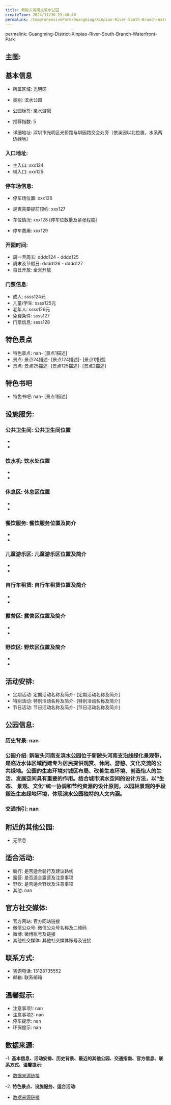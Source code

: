 ```yaml
---
title: 新陂头河南支滨水公园
createTime: 2024/11/30 23:48:40
permalink: /ComprehensivePark/Guangming/Xinpiao-River-South-Branch-Waterfront-Park/
---
```

permalink: Guangming-District-Xinpiao-River-South-Branch-Waterfront-Park
<!-- ## 游玩路径: -->


## 主图:
<ImageCard
image="https://cgj.sz.gov.cn/img/4/4005/4005898/10775085.jpg"
title= "新陂头河南支滨水公园"
description= "新陂头河南支滨水公园位于新陂头河南支沿线绿化景观带，是临近水体区域而建专为居民提供观赏、休闲、游憩、文化交流的公共绿地。公园的生态环境对城区布局、改善生态环境、"
date="2024/11/30"
href="/"
author="深圳公园"
/>

## 基本信息

- 所属区域: 光明区

- 类别: 滨水公园

- 公园标签: 亲水游憩

- 推荐指数: 5

- 详细地址: 深圳市光明区光侨路与圳园路交会处旁（依澜园以北位置，水系两边绿地）

### 入口地址:
- 主入口: xxx124
- 辅入口: xxx125
### 停车场信息:
- 停车场位置: xxx126

- 是否需要提前预约: xxx127

- 车位情况: xxx128 [停车位数量及紧张程度]

- 停车费用: xxx129

### 开园时间:
- 周一至周五: dddd124 - dddd125
- 周末及节假日: dddd126 - dddd127
- 每日开放: 全天开放

### 门票信息:
- 成人: ssss124元
- 儿童/学生: ssss125元
- 老年人: ssss126元
- 免费条件: ssss127
- 门票信息: ssss128
## 特色景点
- 特色景点: nan- [景点1描述]
- 景点: 景点24描述- [景点124描述]- [景点1描述]
- 景点: 景点25描述- [景点125描述]- [景点2描述]
## 特色书吧
- 特色书吧: nan- [景点1描述]
## 设施服务:
### 公共卫生间: 公共卫生间位置
- 
- 
### 饮水机: 饮水处位置
- 
- 
### 休息区: 休息区位置
- 
- 
### 餐饮服务: 餐饮服务位置及简介
- 
- 
### 儿童游乐区: 儿童游乐区位置及简介
- 
- 
### 自行车租赁: 自行车租赁位置及简介
- 
- 
### 露营区: 露营区位置及简介
- 
- 
### 野炊区: 野炊区位置及简介

- 
- 
## 活动安排:
- 定期活动: 定期活动名称及简介- [定期活动名称及简介]
- 特别活动: 特别活动名称及简介- [特别活动名称及简介]
- 节日活动: 节日活动名称及简介- [节日活动名称及简介]
## 公园信息:
### 历史背景: nan
### 公园介绍: 新陂头河南支滨水公园位于新陂头河南支沿线绿化景观带，是临近水体区域而建专为居民提供观赏、休闲、游憩、文化交流的公共绿地。公园的生态环境对城区布局、改善生态环境、创造怡人的生活、发展空间具有重要的作用。结合城市滨水空间的设计方法，以“生态、 景观、文化”统一协调和节约资源的设计原则，以园林景观的手段塑造生态绿地环境，体现滨水公园独特的人文内涵。
### 交通指引: nan

## 附近的其他公园:
- 无信息

## 适合活动:
- 骑行: 是否适合骑行及建议路线
- 露营: 是否适合露营及注意事项
- 野炊: 是否适合野炊及注意事项
- 其他: nan

## 官方社交媒体:
- 官方网站: 官方网站链接
- 微信公众号: 微信公众号名称及二维码
- 微博: 微博账号及链接
- 其他社交媒体: 其他社交媒体账号及链接

## 联系方式:
- 咨询电话: 13128735552
- 邮箱: 联系邮箱

## 温馨提示:
- 注意事项1: nan
- 注意事项2: nan
- 停车提示: nan
- 环保提示: nan

## 数据来源:
-1. **基本信息、活动安排、历史背景、最近的其他公园、交通指南、官方信息、联系方式、温馨提示**:
- [数据来源链接](https://cgj.sz.gov.cn/xsmh/gysz/csgy/content/post_10775085.html)

-2. **特色景点、设施服务、适合活动**:
- [数据来源链接](https://cgj.sz.gov.cn/xsmh/gysz/csgy/content/post_10775085.html)


